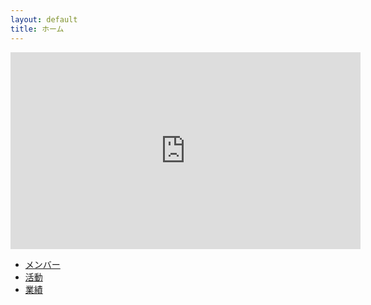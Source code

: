 ```yaml
---
layout: default
title: ホーム
---
```


<iframe width="560" height="315" src="https://www.youtube.com/embed/0cD9L6xOjqo?si=l3C0iSvhKny6mAOQ" title="YouTube video player" frameborder="0" allow="accelerometer; autoplay; clipboard-write; encrypted-media; gyroscope; picture-in-picture; web-share" referrerpolicy="strict-origin-when-cross-origin" allowfullscreen></iframe>

- [メンバー](members.html)
- [活動](activities.html)
- [業績](publications.html)

